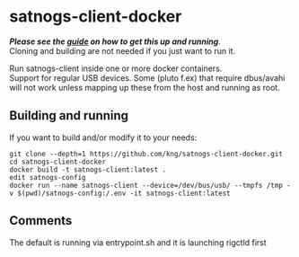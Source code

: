 # satnogs-client-docker

***Please see the [guide](GUIDE.md) on how to get this up and running***.<br>
Cloning and building are not needed if you just want to run it.


Run satnogs-client inside one or more docker containers.<br>
Support for regular USB devices. Some (pluto f.ex) that require dbus/avahi will not work unless mapping up these from the host and running as root.

## Building and running
If you want to build and/or modify it to your needs:
````
git clone --depth=1 https://github.com/kng/satnogs-client-docker.git
cd satnogs-client-docker
docker build -t satnogs-client:latest .
edit satnogs-config
docker run --name satnogs-client --device=/dev/bus/usb/ --tmpfs /tmp -v $(pwd)/satnogs-config:/.env -it satnogs-client:latest
````

## Comments
The default is running via entrypoint.sh and it is launching rigctld first
